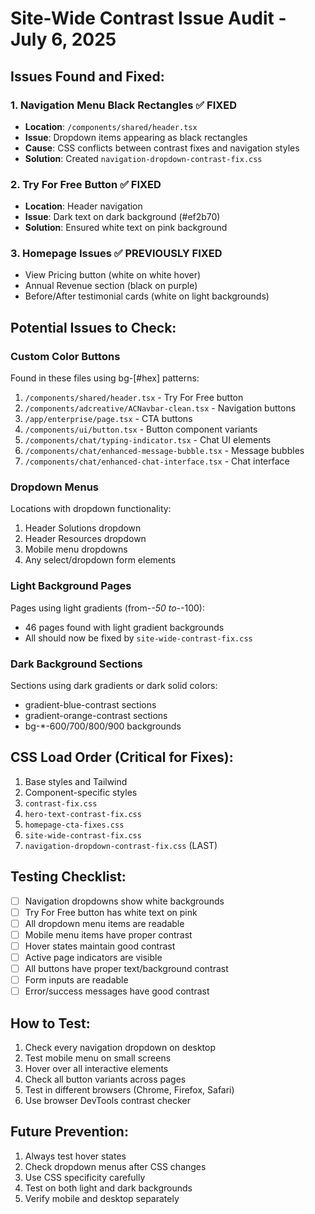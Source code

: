 # Site-Wide Contrast Issue Audit - July 6, 2025

## Issues Found and Fixed:

### 1. Navigation Menu Black Rectangles ✅ FIXED
- **Location**: `/components/shared/header.tsx`
- **Issue**: Dropdown items appearing as black rectangles
- **Cause**: CSS conflicts between contrast fixes and navigation styles
- **Solution**: Created `navigation-dropdown-contrast-fix.css`

### 2. Try For Free Button ✅ FIXED
- **Location**: Header navigation
- **Issue**: Dark text on dark background (#ef2b70)
- **Solution**: Ensured white text on pink background

### 3. Homepage Issues ✅ PREVIOUSLY FIXED
- View Pricing button (white on white hover)
- Annual Revenue section (black on purple)
- Before/After testimonial cards (white on light backgrounds)

## Potential Issues to Check:

### Custom Color Buttons
Found in these files using bg-[#hex] patterns:
1. `/components/shared/header.tsx` - Try For Free button
2. `/components/adcreative/ACNavbar-clean.tsx` - Navigation buttons
3. `/app/enterprise/page.tsx` - CTA buttons
4. `/components/ui/button.tsx` - Button component variants
5. `/components/chat/typing-indicator.tsx` - Chat UI elements
6. `/components/chat/enhanced-message-bubble.tsx` - Message bubbles
7. `/components/chat/enhanced-chat-interface.tsx` - Chat interface

### Dropdown Menus
Locations with dropdown functionality:
1. Header Solutions dropdown
2. Header Resources dropdown
3. Mobile menu dropdowns
4. Any select/dropdown form elements

### Light Background Pages
Pages using light gradients (from-*-50 to-*-100):
- 46 pages found with light gradient backgrounds
- All should now be fixed by `site-wide-contrast-fix.css`

### Dark Background Sections
Sections using dark gradients or dark solid colors:
- gradient-blue-contrast sections
- gradient-orange-contrast sections
- bg-*-600/700/800/900 backgrounds

## CSS Load Order (Critical for Fixes):
1. Base styles and Tailwind
2. Component-specific styles
3. `contrast-fix.css`
4. `hero-text-contrast-fix.css`
5. `homepage-cta-fixes.css`
6. `site-wide-contrast-fix.css`
7. `navigation-dropdown-contrast-fix.css` (LAST)

## Testing Checklist:
- [ ] Navigation dropdowns show white backgrounds
- [ ] Try For Free button has white text on pink
- [ ] All dropdown menu items are readable
- [ ] Mobile menu items have proper contrast
- [ ] Hover states maintain good contrast
- [ ] Active page indicators are visible
- [ ] All buttons have proper text/background contrast
- [ ] Form inputs are readable
- [ ] Error/success messages have good contrast

## How to Test:
1. Check every navigation dropdown on desktop
2. Test mobile menu on small screens
3. Hover over all interactive elements
4. Check all button variants across pages
5. Test in different browsers (Chrome, Firefox, Safari)
6. Use browser DevTools contrast checker

## Future Prevention:
1. Always test hover states
2. Check dropdown menus after CSS changes
3. Use CSS specificity carefully
4. Test on both light and dark backgrounds
5. Verify mobile and desktop separately